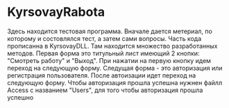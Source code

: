 # KyrsovayRabota
Здесь находится тестовая программа. Вначале дается метериал, по которому и состовлялся тест, а затем сами вопросы.
Часть кода прописанна в KyrsovayDLL. Там находится множество разработанных методов.
Первая форма это титульный лист имеющий 2 кнопки: "Смотреть работу" и "Выход". При нажатии на первую кнопку идем переход на следующую форму.
Следущая форма - это авторизация или регистрация пользователя. После автоизации идет переход на следующую форму.
Чтобы авторизация прошла успешна нужнен файлл Access с названием "Users", для того чтобы авторизация прошла успешно
